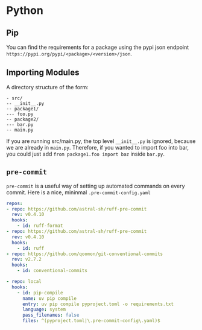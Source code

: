 # Python

## Pip

You can find the requirements for a package using the pypi json endpoint `https://pypi.org/pypi/<package>/<version>/json`.

## Importing Modules

A directory structure of the form:

```
- src/
-- __init__.py
-- package1/
--- foo.py
-- package2/
--- bar.py
-- main.py
```

If you are running src/main.py, the top level `__init__.py` is ignored, because we are already in `main.py`. Therefore, if you wanted to import foo into bar, you could just add `from package1.foo import baz` inside `bar.py`.

## `pre-commit`

`pre-commit` is a useful way of setting up automated commands on every commit. Here is a nice, mininmal `.pre-commit-config.yaml`

```yaml
repos:
- repo: https://github.com/astral-sh/ruff-pre-commit
  rev: v0.4.10
  hooks:
    - id: ruff-format
- repo: https://github.com/astral-sh/ruff-pre-commit
  rev: v0.4.10
  hooks:
    - id: ruff
- repo: https://github.com/qoomon/git-conventional-commits
  rev: v2.7.2
  hooks:
    - id: conventional-commits

- repo: local
  hooks:
    - id: pip-compile
      name: uv pip compile
      entry: uv pip compile pyproject.toml -o requirements.txt
      language: system
      pass_filenames: false
      files: ^(pyproject.toml|\.pre-commit-config\.yaml)$
```

